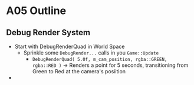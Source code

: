 A05 Outline
======

## Debug Render System

- Start with DebugRenderQuad in World Space
  - Sprinkle some `DebugRender...` calls in you `Game::Update`
    - `DebugRenderQuad( 5.0f, m_cam_position, rgba::GREEN, rgba::RED )` -> Renders a point for 5 seconds, transitioning from Green to Red at the camera's posiition
- 

